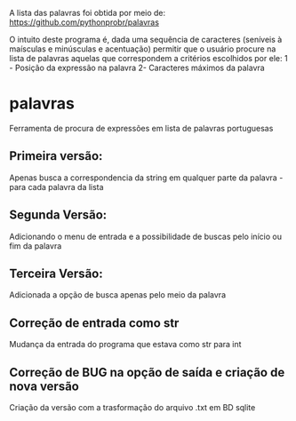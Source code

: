 A lista das palavras foi obtida por meio de: https://github.com/pythonprobr/palavras

O intuito deste programa é, dada uma sequência de caracteres (seníveis à maísculas e minúsculas e acentuação) permitir que o usuário procure na lista de palavras aquelas que correspondem a critérios escolhidos por ele:
1 - Posição da expressão na palavra
2- Caracteres máximos da palavra

# palavras
Ferramenta de procura de expressões em lista de palavras portuguesas

## Primeira versão:
Apenas busca a correspondencia da string em qualquer parte da palavra - para cada palavra da lista

## Segunda Versão:
Adicionando o menu de entrada e a possibilidade de buscas pelo início ou fim da palavra

## Terceira Versão:
Adicionada a opção de busca apenas pelo meio da palavra

## Correção de entrada como str
Mudança da entrada do programa que estava como str para int

## Correção de BUG na opção de saída e criação de nova versão
Criação da versão com a trasformação do arquivo .txt em BD sqlite
